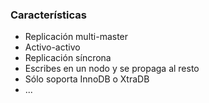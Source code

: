 ### Características

* Replicación multi-master
* Activo-activo
* Replicación síncrona
 * Escribes en un nodo y se propaga al resto
* Sólo soporta InnoDB o XtraDB
* ...
